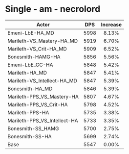 # Single - am - necrolord
| Actor | DPS | Increase |
|---|:---:|:---:|
|Emeni-LbE-HA_MD|5998|8.13%|
|Marileth-VS_Mastery-HA_MD|5919|6.70%|
|Marileth-VS_Crit-HA_MD|5909|6.52%|
|Bonesmith-HAMG-HA|5856|5.56%|
|Emeni-LbE_GC-HA|5848|5.42%|
|Marileth-HA_MD|5847|5.41%|
|Marileth-VS_Intellect-HA_MD|5847|5.39%|
|Bonesmith-HA_MD|5846|5.39%|
|Marileth-PPS_VS_Mastery-HA|5807|4.67%|
|Marileth-PPS_VS_Crit-HA|5798|4.52%|
|Marileth-PPS-HA|5735|3.38%|
|Marileth-PPS_VS_Intellect-HA|5733|3.35%|
|Bonesmith-SS_HAMG|5700|2.75%|
|Bonesmith-SS-HA|5699|2.74%|
|Base|5547|0.00%|
